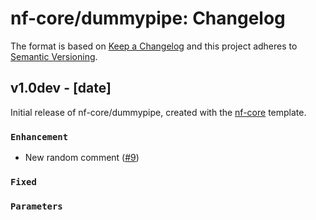 # nf-core/dummypipe: Changelog

The format is based on [Keep a Changelog](https://keepachangelog.com/en/1.0.0/)
and this project adheres to [Semantic Versioning](https://semver.org/spec/v2.0.0.html).

## v1.0dev - [date]

Initial release of nf-core/dummypipe, created with the [nf-core](https://nf-co.re/) template.

### `Enhancement`

- New random comment ([#9](https://github.com/Joon-Klaps/dummypipe/pull/9))

### `Fixed`

### `Parameters`
